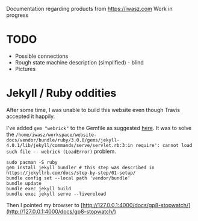 Documentation regarding products from https://iwasz.com
Work in progress

# TODO
* Possible connections
* Rough state machine description (simplified) - blind 
* Pictures 

# Jekyll / Ruby oddities
After some time, I was unable to build this website even though Travis accepted it happily.

I've added `gem "webrick"` to the Gemfile as suggested [here](https://github.com/jekyll/jekyll/issues/8523). It was to solve the `/home/iwasz/workspace/website-docs/vendor/bundle/ruby/3.0.0/gems/jekyll-4.0.1/lib/jekyll/commands/serve/servlet.rb:3:in require': cannot load such file -- webrick (LoadError)` problem.

```
sudo pacman -S ruby
gem install jekyll bundler # this step was described in https://jekyllrb.com/docs/step-by-step/01-setup/
bundle config set --local path 'vendor/bundle'
bundle update
bundle exec jekyll build
bundle exec jekyll serve --livereload
```

Then I pointed my browser to [http://127.0.0.1:4000/docs/gp8-stopwatch/](http://127.0.0.1:4000/docs/gp8-stopwatch/)
